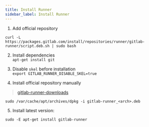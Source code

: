 ```yaml
---
title: Install Runner
sidebar_label: Install Runner
---
```


1. Add official repository

```shell
curl -L https://packages.gitlab.com/install/repositories/runner/gitlab-runner/script.deb.sh | sudo bash
```

2. Install dependencies\
`apt-get install git`

3. Disable `skel` before installation\
`export GITLAB_RUNNER_DISABLE_SKEL=true`

4. Install official repository manually

> [gitlab-runner-downloads](https://gitlab-runner-downloads.s3.amazonaws.com/latest/index.html)

```shell
sudo /var/cache/apt/archives/dpkg -i gitlab-runner_<arch>.deb
```

5. Install latest version:

```shell
sudo -E apt-get install gitlab-runner
```
